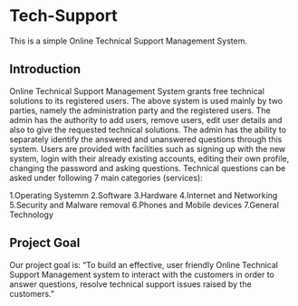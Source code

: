 # Tech-Support
This is a simple Online Technical Support Management System.
##  Introduction
Online Technical Support Management System grants free technical solutions to its registered
users. The above system is used mainly by two parties, namely the administration party and the
registered users. The admin has the authority to add users, remove users, edit user details and
also to give the requested technical solutions. The admin has the ability to separately identify
the answered and unanswered questions through this system. Users are provided with
facilities such as signing up with the new system, login with their already existing accounts,
editing their own profile, changing the password and asking questions. Technical questions can
be asked under following 7 main categories (services):

1.Operating Systemm
2.Software
3.Hardware
4.Internet and Networking
5.Security and Malware removal
6.Phones and Mobile devices
7.General Technology

##  Project Goal
Our project goal is:
“To build an effective, user friendly Online Technical Support Management system to interact
with the customers in order to answer questions, resolve technical support issues raised by the
customers.”

